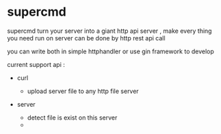 # supercmd
supercmd  turn  your server into a  giant http api server , make every thing you need run on server can be done by http rest api call

you can write both in simple httphandler or use gin framework to develop

current support api :
-  curl
   - upload server file to any http file server

- server 
   -  detect file is  exist on this server
   -  

